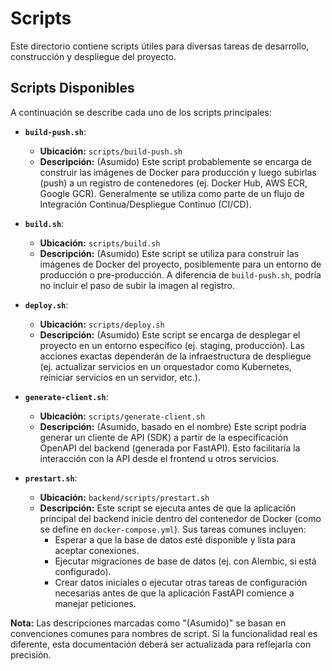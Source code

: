 # Scripts

Este directorio contiene scripts útiles para diversas tareas de desarrollo, construcción y despliegue del proyecto.

## Scripts Disponibles

A continuación se describe cada uno de los scripts principales:

*   **`build-push.sh`**:
    *   **Ubicación:** `scripts/build-push.sh`
    *   **Descripción:** (Asumido) Este script probablemente se encarga de construir las imágenes de Docker para producción y luego subirlas (push) a un registro de contenedores (ej. Docker Hub, AWS ECR, Google GCR). Generalmente se utiliza como parte de un flujo de Integración Continua/Despliegue Continuo (CI/CD).

*   **`build.sh`**:
    *   **Ubicación:** `scripts/build.sh`
    *   **Descripción:** (Asumido) Este script se utiliza para construir las imágenes de Docker del proyecto, posiblemente para un entorno de producción o pre-producción. A diferencia de `build-push.sh`, podría no incluir el paso de subir la imagen al registro.

*   **`deploy.sh`**:
    *   **Ubicación:** `scripts/deploy.sh`
    *   **Descripción:** (Asumido) Este script se encarga de desplegar el proyecto en un entorno específico (ej. staging, producción). Las acciones exactas dependerán de la infraestructura de despliegue (ej. actualizar servicios en un orquestador como Kubernetes, reiniciar servicios en un servidor, etc.).

*   **`generate-client.sh`**:
    *   **Ubicación:** `scripts/generate-client.sh`
    *   **Descripción:** (Asumido, basado en el nombre) Este script podría generar un cliente de API (SDK) a partir de la especificación OpenAPI del backend (generada por FastAPI). Esto facilitaría la interacción con la API desde el frontend u otros servicios.

*   **`prestart.sh`**:
    *   **Ubicación:** `backend/scripts/prestart.sh`
    *   **Descripción:** Este script se ejecuta antes de que la aplicación principal del backend inicie dentro del contenedor de Docker (como se define en `docker-compose.yml`). Sus tareas comunes incluyen:
        *   Esperar a que la base de datos esté disponible y lista para aceptar conexiones.
        *   Ejecutar migraciones de base de datos (ej. con Alembic, si está configurado).
        *   Crear datos iniciales o ejecutar otras tareas de configuración necesarias antes de que la aplicación FastAPI comience a manejar peticiones.

**Nota:** Las descripciones marcadas como "(Asumido)" se basan en convenciones comunes para nombres de script. Si la funcionalidad real es diferente, esta documentación deberá ser actualizada para reflejarla con precisión.

